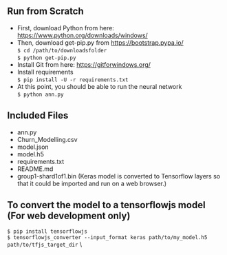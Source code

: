 ## Run from Scratch
- First, download Python from here: https://www.python.org/downloads/windows/  
- Then, download get-pip.py from https://bootstrap.pypa.io/ \
`$ cd /path/to/downloadsfolder` \
`$ python get-pip.py` 
- Install Git from here: https://gitforwindows.org/ 
- Install requirements \
`$ pip install -U -r requirements.txt` 
- At this point, you should be able to run the neural network \
`$ python ann.py`  

## Included Files ##
- ann.py
- Churn_Modelling.csv
- model.json
- model.h5
- requirements.txt
- README.md
- group1-shard1of1.bin (Keras model is converted to Tensorflow layers so that it could be imported and run on a web browser.)

## To convert the model to a tensorflowjs model (For web development only)
`$ pip install tensorflowjs` \
`$ tensorflowjs_converter --input_format keras path/to/my_model.h5 path/to/tfjs_target_dir` \
